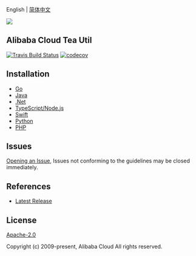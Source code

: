 English | [简体中文](README-CN.md)

![](https://aliyunsdk-pages.alicdn.com/icons/AlibabaCloud.svg)

## Alibaba Cloud Tea Util

[![Travis Build Status](https://travis-ci.org/aliyun/tea-util.svg?branch=master)](https://travis-ci.org/aliyun/tea-util)
[![codecov](https://codecov.io/gh/aliyun/tea-util/branch/master/graph/badge.svg)](https://codecov.io/gh/aliyun/tea-util)

## Installation

- [Go](./golang/README.md)
- [Java](./java/README.md)
- [.Net](./csharp/README.md)
- [TypeScript/Node.js](./ts/README.md)
- [Swift](./swift/README.md)
- [Python](./python/README.md)
- [PHP](./php/README.md)

## Issues

[Opening an Issue](https://github.com/aliyun/tea-util/issues/new), Issues not conforming to the guidelines may be closed immediately.

## References

- [Latest Release](https://github.com/aliyun/tea-util)

## License

[Apache-2.0](http://www.apache.org/licenses/LICENSE-2.0)

Copyright (c) 2009-present, Alibaba Cloud All rights reserved.
